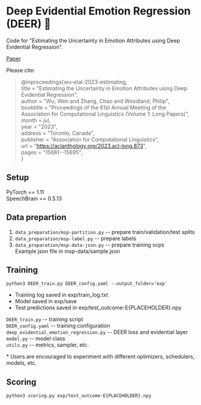 # Deep Evidential Emotion Regression (DEER) :deer:

Code for "Estimating the Uncertainty in Emotion Attributes using Deep Evidential Regression".  


[Paper](https://aclanthology.org/2023.acl-long.873)  

Please cite:  

>@inproceedings{wu-etal-2023-estimating,  
>    title = "Estimating the Uncertainty in Emotion Attributes using Deep Evidential Regression",  
>    author = "Wu, Wen  and Zhang, Chao  and  Woodland, Philip",  
>    booktitle = "Proceedings of the 61st Annual Meeting of the Association for Computational Linguistics (Volume 1: Long Papers)",  
>    month = jul,  
>    year = "2023",  
>    address = "Toronto, Canada",  
>    publisher = "Association for Computational Linguistics",  
>    url = "https://aclanthology.org/2023.acl-long.873",  
>    pages = "15681--15695",  
>    }

## Setup
PyTorch == 1.11   
SpeechBrain == 0.5.13   

## Data prepartion
1. `data_preparation/msp-partition.py` -- prepare train/validation/test splits
2. `data_preparation/msp-label.py` -- prepare labels
3. `data_preparation/msp-data-json.py` -- prepare training scps  
    Example json file in msp-data/sample.json

## Training
`python3 DEER_train.py DEER_config.yaml --output_folder='exp'`  
  - Training log saved in exp/train_log.txt  
  - Model saved in exp/save  
  - Test predictions saved in exp/test_outcome-E{PLACEHOLDER}.npy  
  
  
  `DEER_train.py` -- training script  
  `DEER_config.yaml` -- training configuration  
  `deep_evidential_emotion_regression.py` -- DEER loss and evidential layer  
  `model.py` -- model class  
  `utils.py` -- metrics, sampler, etc.  

  \* Users are encouraged to experiment with different optimizers, schedulers, models, etc.

## Scoring
`python3 scoring.py exp/test_outcome-E{PLACEHOLDER}.npy`

